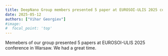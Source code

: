 ```yaml
---
title: DeepNano Group members presented 5 paper at EUROSOI-ULIS 2025 conference in Warsaw. 
date: 2025-05-12 
authors: ["Vihar Georgiev"]
#image:
#  focal_point: 'top'
---
```

<!--more-->

Memebers of our group presented 5 papers at EUROSOI-ULIS 2025 conference in Warsaw. We had a great time. 